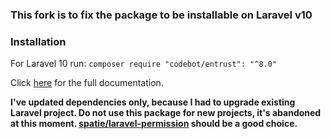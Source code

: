 ### This fork is to fix the package to be installable on Laravel v10

### Installation

For Laravel 10 run:
`composer require "codebot/entrust": "^8.0"`

Click [here](https://github.com/Zizaco/entrust/blob/master/README.md) for the full documentation.

**I've updated dependencies only, because I had to upgrade existing Laravel project. Do not use this package for new projects, it's abandoned at this moment. [spatie/laravel-permission](https://github.com/spatie/laravel-permission) should be a good choice.**
